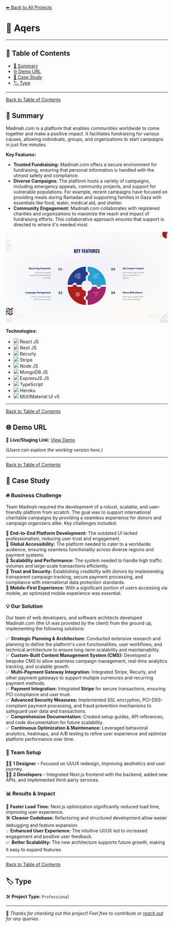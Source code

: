 [⬅ Back to All Projects](../README.md#madinah)

# 📌 Aqers

---

## 📖 Table of Contents  

- [📖 Summary](#-summary)  
- [🌐 Demo URL](#-demo-url)  
- [📑 Case Study](#-case-study)  
- [🏷 Type](#-type)  

---
[Back to Table of Contents](#-table-of-contents)
## 📖 Summary  

Madinah.com is a platform that enables communities worldwide to come together and make a positive impact. It facilitates fundraising for various causes, allowing individuals, groups, and organizations to start campaigns in just five minutes.  

**Key Features:**
- **Trusted Fundraising:** Madinah.com offers a secure environment for fundraising, ensuring that personal information is handled with the utmost safety and compliance.
- **Diverse Campaigns:** The platform hosts a variety of campaigns, including emergency appeals, community projects, and support for vulnerable populations. For example, recent campaigns have focused on providing meals during Ramadan and supporting families in Gaza with essentials like food, water, medical aid, and shelter.
- **Community Engagement:** Madinah.com collaborates with registered charities and organizations to maximize the reach and impact of fundraising efforts. This collaborative approach ensures that support is directed to where it's needed most.

<img alt="Infographic Explaining Key Features of Madinah" src="./../assets/madinah/madinah_features.png" width="750">

**Technologies:** 
- <img src="https://encrypted-tbn0.gstatic.com/images?q=tbn:ANd9GcSlGmKtrnxElpqw3AExKXPWWBulcwjlvDJa1Q&s" width="20px"> React JS
- <img src="https://encrypted-tbn0.gstatic.com/images?q=tbn:ANd9GcT-8_YuI-40uCn2rzzrmifB-AQfdFuX0xsGvA&s" width="20px"> Next JS
- <img src="https://encrypted-tbn0.gstatic.com/images?q=tbn:ANd9GcTmA14or0Iwoiuz1iN3T3YNWe-EX0u83mka7g&s" width="20px"> Recurly
- <img src="https://encrypted-tbn0.gstatic.com/images?q=tbn:ANd9GcTiqybNCvgAj4feiTj8BZ_5qZdFqJp4S07HOA&s" width="20px"> Stripe
- <img src="https://w1.pngwing.com/pngs/885/534/png-transparent-green-grass-nodejs-javascript-react-mean-angularjs-logo-symbol-thumbnail.png" width="20px"> Node JS
- <img src="https://cdn.worldvectorlogo.com/logos/mongodb-icon-1-1.svg" width="20px"> MongoDB JS
- <img src="https://encrypted-tbn0.gstatic.com/images?q=tbn:ANd9GcR2_RY4COV565Nju7b4ZI5tsPkJQT1imxdFXg&s" width="20px"> ExpressJS JS
- <img src="https://upload.wikimedia.org/wikipedia/commons/thumb/4/4c/Typescript_logo_2020.svg/768px-Typescript_logo_2020.svg.png" width="20px"> TypeScript
- <img src="https://encrypted-tbn0.gstatic.com/images?q=tbn:ANd9GcS1MXKKbbkRKXjSmCqACjxEgULs6Jzzom3STQ&s" width="20px"> Heroku
- <img src="https://encrypted-tbn0.gstatic.com/images?q=tbn:ANd9GcT5eWKWtRacZBDc33NENsW-OdRQ9BNMgMOalg&s" width="20px"> MUI/Material UI v5

---
[Back to Table of Contents](#-table-of-contents)
## 🌐 Demo URL  

🔗 **Live/Staging Link:** [View Demo](https://madinah.com)  

*(Users can explore the working version here.)*  

---
[Back to Table of Contents](#-table-of-contents)
## 📑 Case Study 

### 🔥 Business Challenge  

Team Madinah required the development of a robust, scalable, and user-friendly platform from scratch. The goal was to support international charitable campaigns by providing a seamless experience for donors and campaign organizers alike. Key challenges included:  

🎯 **End-to-End Platform Development:** The outdated UI lacked professionalism, reducing user trust and engagement.  
🎯 **Global Accessibility:** The platform needed to cater to a worldwide audience, ensuring seamless functionality across diverse regions and payment systems.  
🎯 **Scalability and Performance:** The system needed to handle high traffic volumes and large-scale transactions efficiently.  
🎯 **Trust and Security:** Establishing credibility with donors by implementing transparent campaign tracking, secure payment processing, and compliance with international data protection standards.  
🎯 **Mobile-First Experience:** With a significant portion of users accessing via mobile, an optimized mobile experience was essential.  

### 💡 Our Solution  

Our team of web developers, and software architects developed Madinah.com (the UI was provided by the client) from the ground up, implementing the following solutions:  

✅ **Strategic Planning & Architecture:** Conducted extensive research and planning to define the platform's core functionalities, user workflows, and technical architecture to ensure long-term scalability and maintainability.  
✅ **Custom-Built Content Management System (CMS):** Developed a bespoke CMS to allow seamless campaign management, real-time analytics tracking, and scalable growth.<br>
✅ **Multi-Payment Gateway Integration:** Integrated Stripe, Recurly, and other payment gateways to support multiple currencies and recurring payment methods.  
✅ **Payment Integration:** Integrated **Stripe** for secure transactions, ensuring PCI compliance and user trust.  
✅ **Advanced Security Measures:** Implemented SSL encryption, PCI-DSS-compliant payment processing, and fraud prevention mechanisms to safeguard user data and transactions.  
✅ **Comprehensive Documentation:** Created setup guides, API references, and code documentation for future scalability.  
✅ **Continuous Optimization & Maintenance:** Leveraged behavioral analytics, heatmaps, and A/B testing to refine user experience and optimize platform performance over time.  

### 👥 Team Setup  

👨‍🎨 **1 Designer** – Focused on UI/UX redesign, improving aesthetics and user journey.  
👨‍💻 **2 Developers** – Integrated Next.js frontend with the backend, added new APIs, and implemented third-party services.  

### 📊 Results & Impact  

🚀 **Faster Load Time:** Next.js optimization significantly reduced load time, improving user experience.  
🛠 **Cleaner Codebase:** Refactoring and structured development allow easier debugging and feature expansion.  
💡 **Enhanced User Experience:** The intuitive UI/UX led to increased engagement and positive user feedback.  
📈 **Better Scalability:** The new architecture supports future growth, making it easy to expand features.  

---
[Back to Table of Contents](#-table-of-contents)
## 🏷 Type  

🛠 **Project Type:** `Professional` 

---

🚀 *Thanks for checking out this project! Feel free to contribute or [reach out](mailto:bhatti.asad99@gmail.com) for any queries.*  
```
